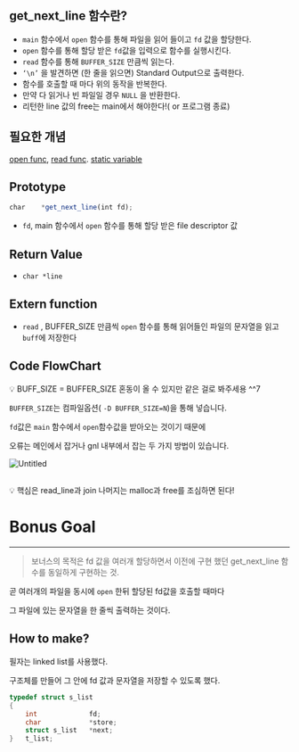 ## get_next_line 함수란?

- `main` 함수에서 `open` 함수를 통해 파일을 읽어 들이고 `fd` 값을 할당한다.
- `open`  함수를 통해 할당 받은 `fd`값을 입력으로 함수를 실행시킨다.
- `read` 함수를 통해 `BUFFER_SIZE` 만큼씩 읽는다.
- `‘\n’` 을 발견하면 (한 줄을 읽으면) Standard Output으로 출력한다.
- 함수를 호출할 때 마다 위의 동작을 반복한다.
- 만약 다 읽거나 빈 파일일 경우 `NULL` 을 반환한다.
- 리턴한 line 값의 free는 main에서 해야한다!( or 프로그램 종료)

## 필요한 개념
[open func](https://www.notion.so/open-func-04bd0983513e4d088a05847f2e05d8f1?pvs=21), [read func](https://www.notion.so/read-func-02d8942ed9a1489eb5d91a05852c9929?pvs=4). [static variable](https://www.notion.so/static-variable-b1160b37f7c3477a815e9a25e3650473?pvs=4)

## Prototype

```jsx
char    *get_next_line(int fd);
```

- `fd`,  main 함수에서 `open` 함수를 통해 할당 받은 file descriptor 값

## Return Value

- `char *line`

## Extern function

- `read` , BUFFER_SIZE 만큼씩 `open` 함수를 통해 읽어들인 파일의 문자열을 읽고 `buff`에 저장한다

## Code FlowChart

<aside>
💡 BUFF_SIZE = BUFFER_SIZE 혼동이 올 수 있지만 같은 걸로 봐주세용 ^^7

`BUFFER_SIZE`는 컴파일옵션( `-D BUFFER_SIZE=N`)을 통해 넣습니다.

`fd`값은 `main` 함수에서 `open`함수값을 받아오는 것이기 때문에

오류는 메인에서 잡거나 gnl 내부에서 잡는 두 가지 방법이 있습니다.

</aside>

![Untitled](https://github.com/AriSongYe/get_next_line/assets/82326075/26de6ac6-c9df-44ed-bf40-52f14e534229)

## 

<aside>
💡 핵심은 read_line과 join 나머지는 malloc과 free를 조심하면 된다!
</aside>

# Bonus Goal

---

> 보너스의 목적은 fd 값을 여러개 할당하면서 이전에 구현 했던 get_next_line 함수를 동일하게 구현하는 것.
> 

곧 여러개의 파일을 동시에 `open` 한뒤 할당된 fd값을 호출할 때마다

그 파일에 있는 문자열을 한 줄씩 출력하는 것이다.

## How to make?

필자는 linked list를 사용했다.

구조체를 만들어 그 안에 fd 값과 문자열을 저장할 수 있도록 했다.

```c
typedef struct s_list
{
	int				fd;
	char			*store;
	struct s_list	*next;
}	t_list;
```
